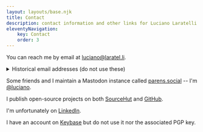 ```yaml
---
layout: layouts/base.njk
title: Contact
description: contact information and other links for Luciano Laratelli
eleventyNavigation:
    key: Contact
    order: 3
---
```


You can reach me by email at [luciano@laratel.li](mailto:luciano@laratel.li).

<details>
<summary>
Historical email addresses (do not use these)
</summary>
<ul>
<li>luciano@laratelli.com</li>
<li>laratelli@mail.usf.edu</li>
<li>luciano.e.laratelli@gmail.com</li>
<li>luciano.e.laratelli@outlook.com</li>
</ul>
</details>

Some friends and I maintain a Mastodon instance called
[parens.social](https://parens.social/) -- I'm
[@luciano](https://parens.social/@luciano).

I publish open-source projects on both [SourceHut](https://git.sr.ht/~luciano/) and [GitHub](https://github.com/LucianoLaratelli/).

I'm unfortunately on [LinkedIn](https://www.linkedin.com/in/luciano-laratelli-663851a1/).

I have an account on [Keybase](https://keybase.io/lucianolaratelli) but do not use it nor the associated PGP key.

